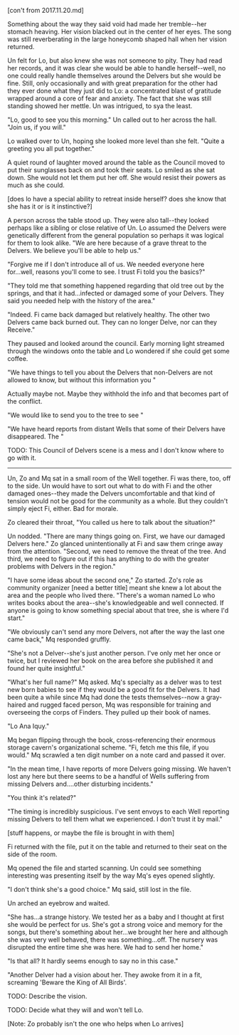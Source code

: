 [con't from 2017.11.20.md]

Something about the way they said void had made her tremble--her stomach heaving. Her vision blacked out in the center of her eyes. The song was still reverberating in the large honeycomb shaped hall when her vision returned. 

Un felt for Lo, but also knew she was not someone to pity.  They had read her records, and it was clear she would be able to handle herself--well, no one could really handle themselves around the Delvers but she would be fine.  Still, only occasionally and with great preparation for the other had they ever done what they just did to Lo: a concentrated blast of gratitude wrapped around a core of fear and anxiety.  The fact that she was still standing showed her mettle.  Un was intrigued, to sya the least. 

"Lo, good to see you this morning." Un called out to her across the hall. "Join us, if you will."

Lo walked over to Un, hoping she looked more level than she felt.  "Quite a greeting you all put together."

A quiet round of laughter moved around the table as the Council moved to put their sunglasses back on and took their seats.  Lo smiled as she sat down.  She would not let them put her off. She would resist their powers as much as she could. 

[does lo have a special ability to retreat inside herself? does she know that she has it or is it instinctive?]

A person across the table stood up.  They were also tall--they looked perhaps like a sibling or close relative of Un.  Lo assumed the Delvers were genetically different from the general population so perhaps it was logical for them to look alike. "We are here because of a grave threat to the Delvers. We believe you'll be able to help us."

"Forgive me if I don't introduce all of us.  We needed everyone here for...well, reasons you'll come to see.  I trust Fi told you the basics?"

"They told me that something happened regarding that old tree out by the springs, and that it had...infected or damaged some of your Delvers. They said you needed help with the history of the area." 

"Indeed.  Fi came back damaged but relatively healthy.  The other two Delvers came back burned out.  They can no longer Delve, nor can they Receive."

They paused and looked around the council. Early morning light streamed through the windows onto the table and Lo wondered if she could get some coffee.

"We have things to tell you about the Delvers that non-Delvers are not allowed to know, but without this information you "

Actually maybe not. Maybe they withhold the info and that becomes part of the conflict.  

"We would like to send you to the tree to see "

"We have heard reports from distant Wells that some of their Delvers have disappeared. The "

TODO: This Council of Delvers scene is a mess and I don't know where to go with it.

---


Un, Zo and Mq sat in a small room of the Well together.  Fi was there, too, off to the side.  Un would have to sort out what to do with Fi and the other damaged ones--they made the Delvers uncomfortable and that kind of tension would not be good for the community as a whole.  But they couldn't simply eject Fi, either.  Bad for morale. 

Zo cleared their throat, "You called us here to talk about the situation?"

Un nodded. "There are many things going on.  First, we have our damaged Delvers here." Zo glanced unintentionally at Fi and saw them cringe away from the attention. "Second, we need to remove the threat of the tree. And third, we need to figure out if this has anything to do with the greater problems with Delvers in the region."

"I have some ideas about the second one," Zo started. Zo's role as community organizer [need a better title] meant she knew a lot about the area and the people who lived there. "There's a woman named Lo who writes books about the area--she's knowledgeable and well connected. If anyone is going to know something special about that tree, she is where I'd start."

"We obviously can't send any more Delvers, not after the way the last one came back," Mq responded gruffly. 

"She's not a Delver--she's just another person. I've only met her once or twice, but I reviewed her book on the area before she published it and found her quite insightful."

"What's her full name?" Mq asked. Mq's specialty as a delver was to test new born babies to see if they would be a good fit for the Delvers. It had been quite a while since Mq had done the tests themselves--now a gray-haired and rugged faced person, Mq was responsible for training and overseeing the corps of Finders. They pulled up their book of names. 

"Lo Ana Iquy."

Mq began flipping through the book, cross-referencing their enormous storage cavern's organizational scheme. "Fi, fetch me this file, if you would." Mq scrawled a ten digit number on a note card and passed it over. 

"In the mean time, I have reports of more Delvers going missing. We haven't lost any here but there seems to be a handful of Wells suffering from missing Delvers and....other disturbing incidents."

"You think it's related?"

"The timing is incredibly suspicious. I've sent envoys to each Well reporting missing Delvers to tell them what we experienced. I don't trust it by mail."

[stuff happens, or maybe the file is brought in with them]

Fi returned with the file, put it on the table and returned to their seat on the side of the room. 

Mq opened the file and started scanning. Un could see something interesting was presenting itself by the way Mq's eyes opened slightly.  

"I don't think she's a good choice." Mq said, still lost in the file. 

Un arched an eyebrow and waited.  

"She has...a strange history.  We tested her as a baby and I thought at first she would be perfect for us.  She's got a strong voice and memory for the songs, but there's something about her...we brought her here and although she was very well behaved, there was something...off.  The nursery was disrupted the entire time she was here. We had to send her home."

"Is that all? It hardly seems enough to say no in this case."

"Another Delver had a vision about her.  They awoke from it in a fit, screaming 'Beware the King of All Birds'. 

TODO: Describe the vision.

TODO: Decide what they will and won't tell Lo. 


[Note: Zo probably isn't the one who helps when Lo arrives]
